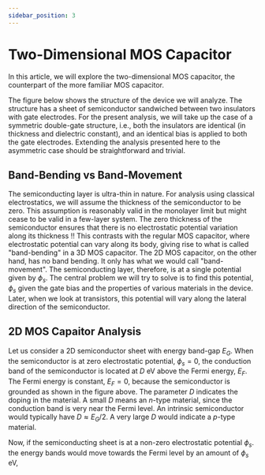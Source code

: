 ```yaml
---
sidebar_position: 3
---
```


# Two-Dimensional MOS Capacitor

In this article, we will explore the two-dimensional MOS capacitor, 
the counterpart of the more familiar MOS capacitor.

The figure below shows the structure of the device we will analyze.
The structure has a sheet of semiconductor sandwiched between two insulators with gate electrodes.
For the present analysis, we will take up the case of a symmetric double-gate structure, i.e.,
both the insulators are identical (in thickness and dielectric constant), and an identical bias is 
applied to both the gate electrodes. 
Extending the analysis presented here to the asymmetric case should be straightforward and  trivial.

## Band-Bending vs Band-Movement

The semiconducting layer is ultra-thin in nature. 
For analysis using classical electrostatics, we will assume the thickness of the semiconductor to be zero.
This assumption is reasonably valid in the monolayer limit but might cease to be valid in a few-layer system.
The zero thickness of the semiconductor ensures that there is no electrostatic potential variation along its thickness !!
This contrasts with the regular MOS capacitor, where electrostatic potential can vary along its body,
giving rise to what is called "band-bending" in a 3D MOS capacitor. 
The 2D MOS capacitor, on the other hand, has no band bending. 
It only has what we would call "band-movement". 
The semiconducting layer, therefore, is at a single potential given by $\phi_s$.
The central problem we will try to solve is to find this potential, $\phi_s$ 
given the gate bias and the properties of various materials in the device.
Later, when we look at transistors, this potential will vary along the lateral direction of the semiconductor.

## 2D MOS Capaitor Analysis

Let us consider a 2D semiconductor sheet with energy band-gap $E_G$. 
When the semiconductor is at zero electrostatic potential, $\phi_s = 0$, 
the conduction band of the semiconductor is located at $D$ eV above the Fermi energy, $E_F$.
The Fermi energy is constant, $E_F=0$, because the semiconductor is grounded as shown in the figure above.
The parameter $D$ indicates the doping in the material. 
A small $D$ means an *n*-type material, since the conduction band is very near the Fermi level. 
An intrinsic semiconductor would typically have $D \approx E_G/2$.
A very large $D$ would indicate a *p*-type material.

Now, if the semiconducting sheet is at a non-zero electrostatic potential $\phi_s$.
the energy bands would move towards the Fermi level by an amount of $\phi_s$ eV,

